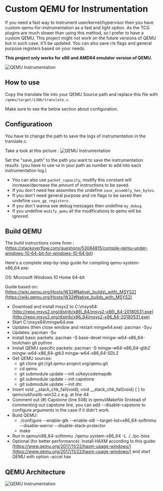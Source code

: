# Custom QEMU for Instrumentation

If you need a fast way to instrument user/kernel/hypervisor then you have custom-qemu-for-instrumentation as a fast and light option. As the TCG plugins are much slower than using this method, so I prefer to have a custom QEMU. This project might not work on the future versions of QEMU but in such case, it'll be updated. You can also save r/e flags and general purpose registers based on your needs.

**This project only works for x86 and AMD64 emulator version of QEMU.**

![QEMU Instrumentation](https://github.com/SinaKarvandi/misc/raw/master/Imgs/custom-qemu-1.jpg)
## How to use
Copy the translate file into your QEMU Source path and replace this file with `/qemu/target/i386/translate.c`.

Make sure to see the below section about configuration.

## Configuratioon
You have to change the path to save the logs of instrumentation in the translate.c.

Take a look at this picture :
![QEMU Instrumentation](https://github.com/SinaKarvandi/misc/raw/master/Imgs/custom-qemu-4.jpg)

Set the "save_path" to the path you want to save the instrumentation results. (you have to use `%d` in your path as number to add into each instrumentation log.)

* You can also use `packet_capacity`, modify this constant will increase/decrease the amount of instructions to be saved.
* If you don't need hex assemlies the undefine `save_assembly_hex_bytes`.
* If you don't need general purpose and r/e flags to be saved then undefine `save_gp_registers`.
* If you don't wanna see debug messages then undefine `my_debug`.
* If you undefine `modify_qemu` all the modifications to qemu will be ignored.

## Build QEMU
The build instructions come from : (https://stackoverflow.com/questions/53084815/compile-qemu-under-windows-10-64-bit-for-windows-10-64-bit)

Here's a complete step-by-step guide for compiling qemu-system-x86\_64.exe:


OS: Microsoft Windows 10 Home 64-bit

Guide based on: [https://wiki.qemu.org/Hosts/W32#Native\_builds\_with\_MSYS2](https://wiki.qemu.org/Hosts/W32#Native_builds_with_MSYS2)

*   Download and install msys2 to C:\\msys64: [http://repo.msys2.org/distrib/x86\_64/msys2-x86\_64-20180531.exe](http://repo.msys2.org/distrib/x86_64/msys2-x86_64-20180531.exe)
*   Start C:\\msys64\\mingw64.exe
*   Updates (then close window and restart mingw64.exe): pacman -Syu
*   Updates: pacman -Su
*   Install basic packets: pacman -S base-devel mingw-w64-x86\_64-toolchain git python
*   Install QEMU specific packets: pacman -S mingw-w64-x86\_64-glib2 mingw-w64-x86\_64-gtk3 mingw-w64-x86\_64-SDL2
*   Get QEMU sources:
    *   git clone git://git.qemu-project.org/qemu.git
    *   cd qemu
    *   git submodule update --init ui/keycodemapdb
    *   git submodule update --init capstone
    *   git submodule update --init dtc
*   Insert void \_\_stack\_chk\_fail(void); void \_\_stack\_chk\_fail(void) { } to qemu\\util\\oslib-win32.c e.g. at line 44
*   Comment out (#) Capstone (line 508) in qemu\\Makefile (Instead of commenting out capstone line, you can add --disable-capstone to configure arguments in the case if it didn't work.
*   Build QEMU:
    *   ./configure --enable-gtk --enable-sdl --target-list=x86\_64-softmmu --disable-werror --disable-stack-protector
    *   make
*   Run in qemu/x86\_64-softmmu ./qemu-system-x86\_64 -L ./../pc-bios
*   Optional (for better performance): Install HAXM according to this guide: [https://www.qemu.org/2017/11/22/haxm-usage-windows/](https://www.qemu.org/2017/11/22/haxm-usage-windows/) and start QEMU with option -accel hax

## QEMU Architecture
![QEMU Instrumentation](https://github.com/SinaKarvandi/misc/raw/master/Imgs/custom-qemu-2.jpg)

